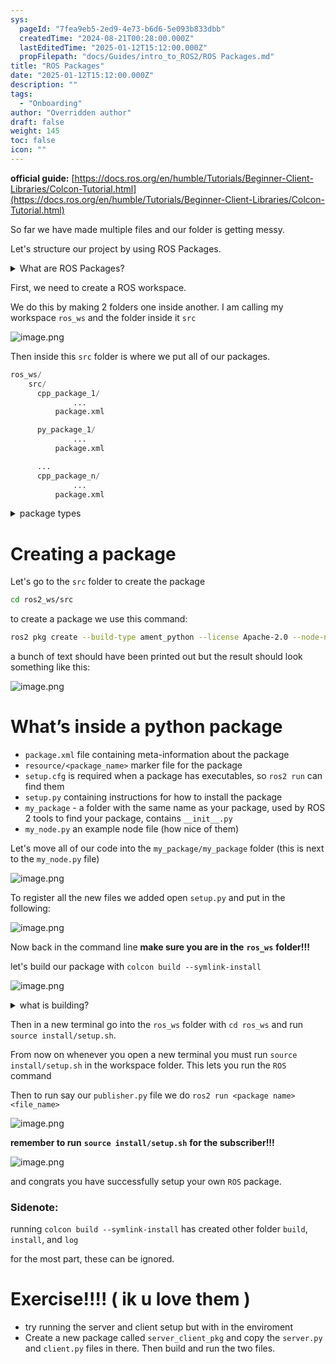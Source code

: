 ```yaml
---
sys:
  pageId: "7fea9eb5-2ed9-4e73-b6d6-5e093b833dbb"
  createdTime: "2024-08-21T00:28:00.000Z"
  lastEditedTime: "2025-01-12T15:12:00.000Z"
  propFilepath: "docs/Guides/intro_to_ROS2/ROS Packages.md"
title: "ROS Packages"
date: "2025-01-12T15:12:00.000Z"
description: ""
tags:
  - "Onboarding"
author: "Overridden author"
draft: false
weight: 145
toc: false
icon: ""
---
```


**official guide:** [https://docs.ros.org/en/humble/Tutorials/Beginner-Client-Libraries/Colcon-Tutorial.html](https://docs.ros.org/en/humble/Tutorials/Beginner-Client-Libraries/Colcon-Tutorial.html)

So far we have made multiple files and our folder is getting messy.

Let's structure our project by using ROS Packages.

<details>

<summary>What are ROS Packages?</summary>

ROS Packages are, as the name implies, packages of code that are highly sharable between ROS developers.

They consist of a folder, `package.xml` file, and source code

```python
      cpp_package_1/
		      ... imagine much code files here ..
          package.xml
```

</details>

First, we need to create a ROS workspace.

We do this by making 2 folders one inside another. I am calling my workspace `ros_ws` and the folder inside it `src`

![image.png](https://prod-files-secure.s3.us-west-2.amazonaws.com/d518164a-d88e-44d1-a4ee-3adb3bd8bce0/70706947-fd18-4537-a67b-e12946812d31/image.png?X-Amz-Algorithm=AWS4-HMAC-SHA256&X-Amz-Content-Sha256=UNSIGNED-PAYLOAD&X-Amz-Credential=ASIAZI2LB4664V3K4ZAW%2F20250516%2Fus-west-2%2Fs3%2Faws4_request&X-Amz-Date=20250516T110749Z&X-Amz-Expires=3600&X-Amz-Security-Token=IQoJb3JpZ2luX2VjEIv%2F%2F%2F%2F%2F%2F%2F%2F%2F%2FwEaCXVzLXdlc3QtMiJHMEUCIQDQVS%2FyK19ej22k1HLkTXOkSnJe%2B4LWdaCXPLket4IjeAIgXiVpiHpL31q4yP7H4PpxA6CNof9lAfY76XYtHlLkZSYq%2FwMIRBAAGgw2Mzc0MjMxODM4MDUiDIX9vgEpxHUy2TfRTircA0hHyHpDHJZlC4o0p6pfqAnC45VpwjA6n7M2aUX9cv1Mb1HuW6%2B5y0MB8Bod%2BXa5LueHrvMuTU%2FDpVwOBOMhChk2ePWzG6W8Jw7YWnPBnRImLGpz%2Bcu15Yr72rCA1it3kier%2FqlGiEpfvNpu4KJ2a%2F3cHGBX1VcNr%2FNlfC0PnB2CF3JC2mXQXat676jvjzuOTDPrHEprE4ifCr9AFQBOHmAuzfBN22b8G37uKAnWb2GQ9XR3c4p4MSJE0sWKE3c0AdB8NWlKyYbkLrjFaO3PDEyjGcpY3HJxJXiN02MxM2KbswfqtAmmZQUEWtW0v1vK3iHt5leHiDjISFddiyfH9bbghl4sK2WLlPiAyw8e%2F0VXTub%2F1ceIbc7qqvTHkGLbcCzcgEy%2Bs4quw0Qa4XFPEg7hovlkHKpNbB1moCuKWedorwHSz%2Fo2koXdCxvl8m%2B%2FE4W0OcHN4natcPSA2300g7Herij3iWaK32fqov%2FTxVP6ebEoIP8%2FdPgzQ%2B7ycJ7A1BUP%2FJSIdtpLzZO9c570qqRRn2PxL3zNFlOuXUSz63UeCHlLUnI5dLkD8iU1NaU%2F98gBkbHXdOZEwUOp1FlLBp13L0eJZ4hrYd4AuO37NrgdvguwyUqnvoaRq9rDMN6nnMEGOqUBCGfgNkYpoaKFvTg3BvNfm8RACgwn2SiCAJtysximT9Uw%2FsCXkLI0hILb5jFJ3hiTAEGnhjUVJAO%2BpAbxZLi3akE9g25zbvx%2BzaSzD5Bt921Nnn9wnsJslTZ1LQPN3Eq9BLZQF7hCq%2BIElPe1PC6Icg6rkG0vYwm1rj1i26MC%2FZD3hvogF0BCMKYNhw9M%2BkfYPjIY04cBeEfhoe9yxv5TumInnd7w&X-Amz-Signature=7dbcd7d1b0f56c52f9f156239f46e8c96fe8908bfac6e41837a5718cdc811e99&X-Amz-SignedHeaders=host&x-id=GetObject)

Then inside this `src` folder is where we put all of our packages.

```python
ros_ws/
    src/
      cpp_package_1/
		      ...
          package.xml

      py_package_1/
		      ...
          package.xml

      ...
      cpp_package_n/
		      ...
          package.xml

```

<details>

<summary>package types</summary>

packages can be either `C++` or python.

the intern file structure is different for each but for this guide we will stick to creating python packages

</details>

# Creating a package

Let's go to the `src` folder to create the package

```bash
cd ros2_ws/src
```

to create a package we use this command:

```bash
ros2 pkg create --build-type ament_python --license Apache-2.0 --node-name my_node my_package
```

a bunch of text should have been printed out but the result should look something like this:

![image.png](https://prod-files-secure.s3.us-west-2.amazonaws.com/d518164a-d88e-44d1-a4ee-3adb3bd8bce0/e6cf1e3f-8512-4a3e-b131-079f800bf3e8/image.png?X-Amz-Algorithm=AWS4-HMAC-SHA256&X-Amz-Content-Sha256=UNSIGNED-PAYLOAD&X-Amz-Credential=ASIAZI2LB4664V3K4ZAW%2F20250516%2Fus-west-2%2Fs3%2Faws4_request&X-Amz-Date=20250516T110749Z&X-Amz-Expires=3600&X-Amz-Security-Token=IQoJb3JpZ2luX2VjEIv%2F%2F%2F%2F%2F%2F%2F%2F%2F%2FwEaCXVzLXdlc3QtMiJHMEUCIQDQVS%2FyK19ej22k1HLkTXOkSnJe%2B4LWdaCXPLket4IjeAIgXiVpiHpL31q4yP7H4PpxA6CNof9lAfY76XYtHlLkZSYq%2FwMIRBAAGgw2Mzc0MjMxODM4MDUiDIX9vgEpxHUy2TfRTircA0hHyHpDHJZlC4o0p6pfqAnC45VpwjA6n7M2aUX9cv1Mb1HuW6%2B5y0MB8Bod%2BXa5LueHrvMuTU%2FDpVwOBOMhChk2ePWzG6W8Jw7YWnPBnRImLGpz%2Bcu15Yr72rCA1it3kier%2FqlGiEpfvNpu4KJ2a%2F3cHGBX1VcNr%2FNlfC0PnB2CF3JC2mXQXat676jvjzuOTDPrHEprE4ifCr9AFQBOHmAuzfBN22b8G37uKAnWb2GQ9XR3c4p4MSJE0sWKE3c0AdB8NWlKyYbkLrjFaO3PDEyjGcpY3HJxJXiN02MxM2KbswfqtAmmZQUEWtW0v1vK3iHt5leHiDjISFddiyfH9bbghl4sK2WLlPiAyw8e%2F0VXTub%2F1ceIbc7qqvTHkGLbcCzcgEy%2Bs4quw0Qa4XFPEg7hovlkHKpNbB1moCuKWedorwHSz%2Fo2koXdCxvl8m%2B%2FE4W0OcHN4natcPSA2300g7Herij3iWaK32fqov%2FTxVP6ebEoIP8%2FdPgzQ%2B7ycJ7A1BUP%2FJSIdtpLzZO9c570qqRRn2PxL3zNFlOuXUSz63UeCHlLUnI5dLkD8iU1NaU%2F98gBkbHXdOZEwUOp1FlLBp13L0eJZ4hrYd4AuO37NrgdvguwyUqnvoaRq9rDMN6nnMEGOqUBCGfgNkYpoaKFvTg3BvNfm8RACgwn2SiCAJtysximT9Uw%2FsCXkLI0hILb5jFJ3hiTAEGnhjUVJAO%2BpAbxZLi3akE9g25zbvx%2BzaSzD5Bt921Nnn9wnsJslTZ1LQPN3Eq9BLZQF7hCq%2BIElPe1PC6Icg6rkG0vYwm1rj1i26MC%2FZD3hvogF0BCMKYNhw9M%2BkfYPjIY04cBeEfhoe9yxv5TumInnd7w&X-Amz-Signature=c45c082289d7357311ab83e7c7a49cc6c3a8c62e819980cf09582945edf19791&X-Amz-SignedHeaders=host&x-id=GetObject)

# What’s inside a python package

- `package.xml` file containing meta-information about the package
- `resource/<package_name>` marker file for the package
- `setup.cfg` is required when a package has executables, so `ros2 run` can find them
- `setup.py` containing instructions for how to install the package
- `my_package` - a folder with the same name as your package, used by ROS 2 tools to find your package, contains `__init__.py`
- `my_node.py` an example node file (how nice of them)

Let's move all of our code into the `my_package/my_package` folder (this is next to the `my_node.py` file)

![image.png](https://prod-files-secure.s3.us-west-2.amazonaws.com/d518164a-d88e-44d1-a4ee-3adb3bd8bce0/9ce58f11-0da9-4d3e-b86d-506a9685d378/image.png?X-Amz-Algorithm=AWS4-HMAC-SHA256&X-Amz-Content-Sha256=UNSIGNED-PAYLOAD&X-Amz-Credential=ASIAZI2LB4664V3K4ZAW%2F20250516%2Fus-west-2%2Fs3%2Faws4_request&X-Amz-Date=20250516T110749Z&X-Amz-Expires=3600&X-Amz-Security-Token=IQoJb3JpZ2luX2VjEIv%2F%2F%2F%2F%2F%2F%2F%2F%2F%2FwEaCXVzLXdlc3QtMiJHMEUCIQDQVS%2FyK19ej22k1HLkTXOkSnJe%2B4LWdaCXPLket4IjeAIgXiVpiHpL31q4yP7H4PpxA6CNof9lAfY76XYtHlLkZSYq%2FwMIRBAAGgw2Mzc0MjMxODM4MDUiDIX9vgEpxHUy2TfRTircA0hHyHpDHJZlC4o0p6pfqAnC45VpwjA6n7M2aUX9cv1Mb1HuW6%2B5y0MB8Bod%2BXa5LueHrvMuTU%2FDpVwOBOMhChk2ePWzG6W8Jw7YWnPBnRImLGpz%2Bcu15Yr72rCA1it3kier%2FqlGiEpfvNpu4KJ2a%2F3cHGBX1VcNr%2FNlfC0PnB2CF3JC2mXQXat676jvjzuOTDPrHEprE4ifCr9AFQBOHmAuzfBN22b8G37uKAnWb2GQ9XR3c4p4MSJE0sWKE3c0AdB8NWlKyYbkLrjFaO3PDEyjGcpY3HJxJXiN02MxM2KbswfqtAmmZQUEWtW0v1vK3iHt5leHiDjISFddiyfH9bbghl4sK2WLlPiAyw8e%2F0VXTub%2F1ceIbc7qqvTHkGLbcCzcgEy%2Bs4quw0Qa4XFPEg7hovlkHKpNbB1moCuKWedorwHSz%2Fo2koXdCxvl8m%2B%2FE4W0OcHN4natcPSA2300g7Herij3iWaK32fqov%2FTxVP6ebEoIP8%2FdPgzQ%2B7ycJ7A1BUP%2FJSIdtpLzZO9c570qqRRn2PxL3zNFlOuXUSz63UeCHlLUnI5dLkD8iU1NaU%2F98gBkbHXdOZEwUOp1FlLBp13L0eJZ4hrYd4AuO37NrgdvguwyUqnvoaRq9rDMN6nnMEGOqUBCGfgNkYpoaKFvTg3BvNfm8RACgwn2SiCAJtysximT9Uw%2FsCXkLI0hILb5jFJ3hiTAEGnhjUVJAO%2BpAbxZLi3akE9g25zbvx%2BzaSzD5Bt921Nnn9wnsJslTZ1LQPN3Eq9BLZQF7hCq%2BIElPe1PC6Icg6rkG0vYwm1rj1i26MC%2FZD3hvogF0BCMKYNhw9M%2BkfYPjIY04cBeEfhoe9yxv5TumInnd7w&X-Amz-Signature=661c203f1cc8eed986a4e67db467d6fed5b8c3b8ec1b7d751ac4ea534fc77e02&X-Amz-SignedHeaders=host&x-id=GetObject)

To register all the new files we added open `setup.py` and put in the following:

![image.png](https://prod-files-secure.s3.us-west-2.amazonaws.com/d518164a-d88e-44d1-a4ee-3adb3bd8bce0/1cd7c262-4cae-4496-9d75-c178537d24a2/image.png?X-Amz-Algorithm=AWS4-HMAC-SHA256&X-Amz-Content-Sha256=UNSIGNED-PAYLOAD&X-Amz-Credential=ASIAZI2LB4664V3K4ZAW%2F20250516%2Fus-west-2%2Fs3%2Faws4_request&X-Amz-Date=20250516T110749Z&X-Amz-Expires=3600&X-Amz-Security-Token=IQoJb3JpZ2luX2VjEIv%2F%2F%2F%2F%2F%2F%2F%2F%2F%2FwEaCXVzLXdlc3QtMiJHMEUCIQDQVS%2FyK19ej22k1HLkTXOkSnJe%2B4LWdaCXPLket4IjeAIgXiVpiHpL31q4yP7H4PpxA6CNof9lAfY76XYtHlLkZSYq%2FwMIRBAAGgw2Mzc0MjMxODM4MDUiDIX9vgEpxHUy2TfRTircA0hHyHpDHJZlC4o0p6pfqAnC45VpwjA6n7M2aUX9cv1Mb1HuW6%2B5y0MB8Bod%2BXa5LueHrvMuTU%2FDpVwOBOMhChk2ePWzG6W8Jw7YWnPBnRImLGpz%2Bcu15Yr72rCA1it3kier%2FqlGiEpfvNpu4KJ2a%2F3cHGBX1VcNr%2FNlfC0PnB2CF3JC2mXQXat676jvjzuOTDPrHEprE4ifCr9AFQBOHmAuzfBN22b8G37uKAnWb2GQ9XR3c4p4MSJE0sWKE3c0AdB8NWlKyYbkLrjFaO3PDEyjGcpY3HJxJXiN02MxM2KbswfqtAmmZQUEWtW0v1vK3iHt5leHiDjISFddiyfH9bbghl4sK2WLlPiAyw8e%2F0VXTub%2F1ceIbc7qqvTHkGLbcCzcgEy%2Bs4quw0Qa4XFPEg7hovlkHKpNbB1moCuKWedorwHSz%2Fo2koXdCxvl8m%2B%2FE4W0OcHN4natcPSA2300g7Herij3iWaK32fqov%2FTxVP6ebEoIP8%2FdPgzQ%2B7ycJ7A1BUP%2FJSIdtpLzZO9c570qqRRn2PxL3zNFlOuXUSz63UeCHlLUnI5dLkD8iU1NaU%2F98gBkbHXdOZEwUOp1FlLBp13L0eJZ4hrYd4AuO37NrgdvguwyUqnvoaRq9rDMN6nnMEGOqUBCGfgNkYpoaKFvTg3BvNfm8RACgwn2SiCAJtysximT9Uw%2FsCXkLI0hILb5jFJ3hiTAEGnhjUVJAO%2BpAbxZLi3akE9g25zbvx%2BzaSzD5Bt921Nnn9wnsJslTZ1LQPN3Eq9BLZQF7hCq%2BIElPe1PC6Icg6rkG0vYwm1rj1i26MC%2FZD3hvogF0BCMKYNhw9M%2BkfYPjIY04cBeEfhoe9yxv5TumInnd7w&X-Amz-Signature=b21599e7759995bde1e048788454ea7aef6c5df1c94bb26dee96be1dd5185930&X-Amz-SignedHeaders=host&x-id=GetObject)

Now back in the command line **make sure you are in the** **`ros_ws`** **folder!!!**

let's build our package with `colcon build --symlink-install`

![image.png](https://prod-files-secure.s3.us-west-2.amazonaws.com/d518164a-d88e-44d1-a4ee-3adb3bd8bce0/2f2a0d27-b173-48fd-b189-5f5c0ce65619/image.png?X-Amz-Algorithm=AWS4-HMAC-SHA256&X-Amz-Content-Sha256=UNSIGNED-PAYLOAD&X-Amz-Credential=ASIAZI2LB4664V3K4ZAW%2F20250516%2Fus-west-2%2Fs3%2Faws4_request&X-Amz-Date=20250516T110749Z&X-Amz-Expires=3600&X-Amz-Security-Token=IQoJb3JpZ2luX2VjEIv%2F%2F%2F%2F%2F%2F%2F%2F%2F%2FwEaCXVzLXdlc3QtMiJHMEUCIQDQVS%2FyK19ej22k1HLkTXOkSnJe%2B4LWdaCXPLket4IjeAIgXiVpiHpL31q4yP7H4PpxA6CNof9lAfY76XYtHlLkZSYq%2FwMIRBAAGgw2Mzc0MjMxODM4MDUiDIX9vgEpxHUy2TfRTircA0hHyHpDHJZlC4o0p6pfqAnC45VpwjA6n7M2aUX9cv1Mb1HuW6%2B5y0MB8Bod%2BXa5LueHrvMuTU%2FDpVwOBOMhChk2ePWzG6W8Jw7YWnPBnRImLGpz%2Bcu15Yr72rCA1it3kier%2FqlGiEpfvNpu4KJ2a%2F3cHGBX1VcNr%2FNlfC0PnB2CF3JC2mXQXat676jvjzuOTDPrHEprE4ifCr9AFQBOHmAuzfBN22b8G37uKAnWb2GQ9XR3c4p4MSJE0sWKE3c0AdB8NWlKyYbkLrjFaO3PDEyjGcpY3HJxJXiN02MxM2KbswfqtAmmZQUEWtW0v1vK3iHt5leHiDjISFddiyfH9bbghl4sK2WLlPiAyw8e%2F0VXTub%2F1ceIbc7qqvTHkGLbcCzcgEy%2Bs4quw0Qa4XFPEg7hovlkHKpNbB1moCuKWedorwHSz%2Fo2koXdCxvl8m%2B%2FE4W0OcHN4natcPSA2300g7Herij3iWaK32fqov%2FTxVP6ebEoIP8%2FdPgzQ%2B7ycJ7A1BUP%2FJSIdtpLzZO9c570qqRRn2PxL3zNFlOuXUSz63UeCHlLUnI5dLkD8iU1NaU%2F98gBkbHXdOZEwUOp1FlLBp13L0eJZ4hrYd4AuO37NrgdvguwyUqnvoaRq9rDMN6nnMEGOqUBCGfgNkYpoaKFvTg3BvNfm8RACgwn2SiCAJtysximT9Uw%2FsCXkLI0hILb5jFJ3hiTAEGnhjUVJAO%2BpAbxZLi3akE9g25zbvx%2BzaSzD5Bt921Nnn9wnsJslTZ1LQPN3Eq9BLZQF7hCq%2BIElPe1PC6Icg6rkG0vYwm1rj1i26MC%2FZD3hvogF0BCMKYNhw9M%2BkfYPjIY04cBeEfhoe9yxv5TumInnd7w&X-Amz-Signature=553bfce1a8e8b95dd4c253831d22b4dd0561d648771d0b130268926fe1c893a7&X-Amz-SignedHeaders=host&x-id=GetObject)

<details>

<summary>what is building?</summary>

if you are a CS major at Rose-Hulman you will learn the answer to this in CSSE132

but TLDR; is it combines all the code files into one program that can be run easily 

</details>

Then in a new terminal go into the `ros_ws` folder with `cd ros_ws` and run `source install/setup.sh`. 

From now on whenever you open a new terminal you must run `source install/setup.sh` in the workspace folder. This lets you run the `ROS` command

Then to run say our `publisher.py` file we do `ros2 run <package name> <file_name>`

![image.png](https://prod-files-secure.s3.us-west-2.amazonaws.com/d518164a-d88e-44d1-a4ee-3adb3bd8bce0/4f4b1219-3a44-4632-aa0a-ce3471699f59/image.png?X-Amz-Algorithm=AWS4-HMAC-SHA256&X-Amz-Content-Sha256=UNSIGNED-PAYLOAD&X-Amz-Credential=ASIAZI2LB4664V3K4ZAW%2F20250516%2Fus-west-2%2Fs3%2Faws4_request&X-Amz-Date=20250516T110749Z&X-Amz-Expires=3600&X-Amz-Security-Token=IQoJb3JpZ2luX2VjEIv%2F%2F%2F%2F%2F%2F%2F%2F%2F%2FwEaCXVzLXdlc3QtMiJHMEUCIQDQVS%2FyK19ej22k1HLkTXOkSnJe%2B4LWdaCXPLket4IjeAIgXiVpiHpL31q4yP7H4PpxA6CNof9lAfY76XYtHlLkZSYq%2FwMIRBAAGgw2Mzc0MjMxODM4MDUiDIX9vgEpxHUy2TfRTircA0hHyHpDHJZlC4o0p6pfqAnC45VpwjA6n7M2aUX9cv1Mb1HuW6%2B5y0MB8Bod%2BXa5LueHrvMuTU%2FDpVwOBOMhChk2ePWzG6W8Jw7YWnPBnRImLGpz%2Bcu15Yr72rCA1it3kier%2FqlGiEpfvNpu4KJ2a%2F3cHGBX1VcNr%2FNlfC0PnB2CF3JC2mXQXat676jvjzuOTDPrHEprE4ifCr9AFQBOHmAuzfBN22b8G37uKAnWb2GQ9XR3c4p4MSJE0sWKE3c0AdB8NWlKyYbkLrjFaO3PDEyjGcpY3HJxJXiN02MxM2KbswfqtAmmZQUEWtW0v1vK3iHt5leHiDjISFddiyfH9bbghl4sK2WLlPiAyw8e%2F0VXTub%2F1ceIbc7qqvTHkGLbcCzcgEy%2Bs4quw0Qa4XFPEg7hovlkHKpNbB1moCuKWedorwHSz%2Fo2koXdCxvl8m%2B%2FE4W0OcHN4natcPSA2300g7Herij3iWaK32fqov%2FTxVP6ebEoIP8%2FdPgzQ%2B7ycJ7A1BUP%2FJSIdtpLzZO9c570qqRRn2PxL3zNFlOuXUSz63UeCHlLUnI5dLkD8iU1NaU%2F98gBkbHXdOZEwUOp1FlLBp13L0eJZ4hrYd4AuO37NrgdvguwyUqnvoaRq9rDMN6nnMEGOqUBCGfgNkYpoaKFvTg3BvNfm8RACgwn2SiCAJtysximT9Uw%2FsCXkLI0hILb5jFJ3hiTAEGnhjUVJAO%2BpAbxZLi3akE9g25zbvx%2BzaSzD5Bt921Nnn9wnsJslTZ1LQPN3Eq9BLZQF7hCq%2BIElPe1PC6Icg6rkG0vYwm1rj1i26MC%2FZD3hvogF0BCMKYNhw9M%2BkfYPjIY04cBeEfhoe9yxv5TumInnd7w&X-Amz-Signature=8a1e3c079cc818a37836cd9b1d653d383f61ee07b2acd71b40211b5eae295855&X-Amz-SignedHeaders=host&x-id=GetObject)

**remember to run** **`source install/setup.sh`** **for the subscriber!!!**

![image.png](https://prod-files-secure.s3.us-west-2.amazonaws.com/d518164a-d88e-44d1-a4ee-3adb3bd8bce0/02121119-dad4-49ec-8356-c956108b4243/image.png?X-Amz-Algorithm=AWS4-HMAC-SHA256&X-Amz-Content-Sha256=UNSIGNED-PAYLOAD&X-Amz-Credential=ASIAZI2LB4664V3K4ZAW%2F20250516%2Fus-west-2%2Fs3%2Faws4_request&X-Amz-Date=20250516T110749Z&X-Amz-Expires=3600&X-Amz-Security-Token=IQoJb3JpZ2luX2VjEIv%2F%2F%2F%2F%2F%2F%2F%2F%2F%2FwEaCXVzLXdlc3QtMiJHMEUCIQDQVS%2FyK19ej22k1HLkTXOkSnJe%2B4LWdaCXPLket4IjeAIgXiVpiHpL31q4yP7H4PpxA6CNof9lAfY76XYtHlLkZSYq%2FwMIRBAAGgw2Mzc0MjMxODM4MDUiDIX9vgEpxHUy2TfRTircA0hHyHpDHJZlC4o0p6pfqAnC45VpwjA6n7M2aUX9cv1Mb1HuW6%2B5y0MB8Bod%2BXa5LueHrvMuTU%2FDpVwOBOMhChk2ePWzG6W8Jw7YWnPBnRImLGpz%2Bcu15Yr72rCA1it3kier%2FqlGiEpfvNpu4KJ2a%2F3cHGBX1VcNr%2FNlfC0PnB2CF3JC2mXQXat676jvjzuOTDPrHEprE4ifCr9AFQBOHmAuzfBN22b8G37uKAnWb2GQ9XR3c4p4MSJE0sWKE3c0AdB8NWlKyYbkLrjFaO3PDEyjGcpY3HJxJXiN02MxM2KbswfqtAmmZQUEWtW0v1vK3iHt5leHiDjISFddiyfH9bbghl4sK2WLlPiAyw8e%2F0VXTub%2F1ceIbc7qqvTHkGLbcCzcgEy%2Bs4quw0Qa4XFPEg7hovlkHKpNbB1moCuKWedorwHSz%2Fo2koXdCxvl8m%2B%2FE4W0OcHN4natcPSA2300g7Herij3iWaK32fqov%2FTxVP6ebEoIP8%2FdPgzQ%2B7ycJ7A1BUP%2FJSIdtpLzZO9c570qqRRn2PxL3zNFlOuXUSz63UeCHlLUnI5dLkD8iU1NaU%2F98gBkbHXdOZEwUOp1FlLBp13L0eJZ4hrYd4AuO37NrgdvguwyUqnvoaRq9rDMN6nnMEGOqUBCGfgNkYpoaKFvTg3BvNfm8RACgwn2SiCAJtysximT9Uw%2FsCXkLI0hILb5jFJ3hiTAEGnhjUVJAO%2BpAbxZLi3akE9g25zbvx%2BzaSzD5Bt921Nnn9wnsJslTZ1LQPN3Eq9BLZQF7hCq%2BIElPe1PC6Icg6rkG0vYwm1rj1i26MC%2FZD3hvogF0BCMKYNhw9M%2BkfYPjIY04cBeEfhoe9yxv5TumInnd7w&X-Amz-Signature=bb51a215d1f561374b07ff9e622fc31df0f8306b7d75231ce958f48c86133ecf&X-Amz-SignedHeaders=host&x-id=GetObject)

and congrats you have successfully setup your own `ROS` package.

### Sidenote:

running `colcon build --symlink-install` has created other folder `build`, `install`, and `log`

for the most part, these can be ignored.

# Exercise!!!! ( ik u love them )

- try running the server and client setup but with in the enviroment
- Create a new package called `server_client_pkg` and copy the `server.py` and `client.py` files in there. Then build and run the two files.
